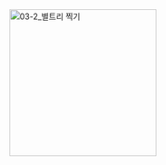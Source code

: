 <img width="259" alt="03-2_별트리 찍기" src="https://github.com/ysolarh/OZ_class_backend/assets/109467066/3a7801ad-b097-49cc-a266-ee13cbb81b7a">